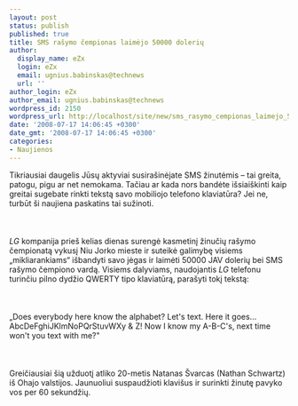 ```yaml
---
layout: post
status: publish
published: true
title: SMS rašymo čempionas laimėjo 50000 dolerių
author:
  display_name: eZx
  login: eZx
  email: ugnius.babinskas@technews
  url: ''
author_login: eZx
author_email: ugnius.babinskas@technews
wordpress_id: 2150
wordpress_url: http://localhost/site/new/sms_rasymo_cempionas_laimejo_50000_doleriu/
date: '2008-07-17 14:06:45 +0300'
date_gmt: '2008-07-17 14:06:45 +0300'
categories:
- Naujienos
---
```

<p>Tikriausiai daugelis Jūsų aktyviai susirašinėjate SMS žinutėmis – tai greita, patogu, pigu ar net nemokama. Tačiau ar kada nors bandėte išsiaiškinti kaip greitai sugebate rinkti tekstą savo mobiliojo telefono klaviatūra? Jei ne, turbūt ši naujiena paskatins tai sužinoti.<br />
<br><br />
<br><i>LG</i> kompanija prieš kelias dienas surengė kasmetinį žinučių rašymo čempionatą vykusį Niu Jorko mieste ir suteikė galimybę visiems „mikliarankiams“ išbandyti savo jėgas ir laimėti 50000 JAV dolerių bei SMS rašymo čempiono vardą. Visiems dalyviams, naudojantis <i>LG</i> telefonu turinčiu pilno dydžio QWERTY tipo klaviatūrą, parašyti tokį tekstą:<br />
<br><br />
<br>„Does everybody here know the alphabet? Let's text. Here it goes... AbcDeFghiJKlmNoPQrStuvWXy &amp; Z! Now I know my A-B-C's, next time won't you text with me?&quot;<br />
<br><br />
<br>Greičiausiai šią užduotį atliko 20-metis Natanas Švarcas (Nathan Schwartz) iš Ohajo valstijos. Jaunuoliui suspaudžioti klavišus ir surinkti žinutę pavyko vos per 60 sekundžių.<br />
<br><br />
<br><br />
<br></p>
